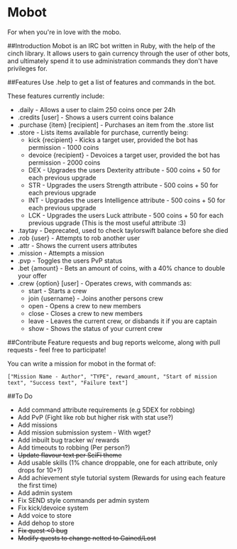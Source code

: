 # Mobot
For when you're in love with the mobo.

##Introduction
Mobot is an IRC bot written in Ruby, with the help of the cinch library. It allows users to gain currency through the user of other bots, and ultimately spend it to use administration commands they don't have privileges for.

##Features
Use .help to get a list of features and commands in the bot.

These features currently include:
* .daily - Allows a user to claim 250 coins once per 24h
* .credits [user] - Shows a users current coins balance
* .purchase {item} [recipient] - Purchases an item from the .store list
* .store - Lists items available for purchase, currently being:
  * kick {recipient} - Kicks a target user, provided the bot has permission - 1000 coins
  * devoice {recipient} - Devoices a target user, provided the bot has permission - 2000 coins
  * DEX - Upgrades the users Dexterity attribute - 500 coins + 50 for each previous upgrade
  * STR - Upgrades the users Strength attribute - 500 coins + 50 for each previous upgrade
  * INT - Upgrades the users Intelligence attribute - 500 coins + 50 for each previous upgrade
  * LCK - Upgrades the users Luck attribute - 500 coins + 50 for each previous upgrade (This is the most useful attribute :3)
* .taytay - Deprecated, used to check taylorswift balance before she died
* .rob {user} - Attempts to rob another user
* .attr - Shows the current users attributes
* .mission - Attempts a mission
* .pvp - Toggles the users PvP status
* .bet {amount} - Bets an amount of coins, with a 40% chance to double your offer
* .crew {option} [user] - Operates crews, with commands as:
  * start - Starts a crew
  * join {username} - Joins another persons crew
  * open - Opens a crew to new members
  * close - Closes a crew to new members
  * leave - Leaves the current crew, or disbands it if you are captain
  * show - Shows the status of your current crew

##Contribute
Feature requests and bug reports welcome, along with pull requests - feel free to participate!

You can write a mission for mobot in the format of:

`["Mission Name - Author", "TYPE", reward_amount, "Start of mission text", "Success text", "Failure text"]`

##To Do
* Add command attribute requirements (e.g 5DEX for robbing)
* Add PvP (Fight like rob but higher risk with stat use?)
* Add missions
* Add mission submission system - With wget?
* Add inbuilt bug tracker w/ rewards
* Add timeouts to robbing (Per person?)
* ~~Update flavour text per SciFi theme~~
* Add usable skills (1% chance droppable, one for each attribute, only drops for 10+?)
* Add achievement style tutorial system (Rewards for using each feature the first time)
* Add admin system
* Fix SEND style commands per admin system
* Fix kick/devoice system
* Add voice to store
* Add dehop to store
* ~~Fix quest <0 bug~~
* ~~Modify quests to change netted to Gained/Lost~~
